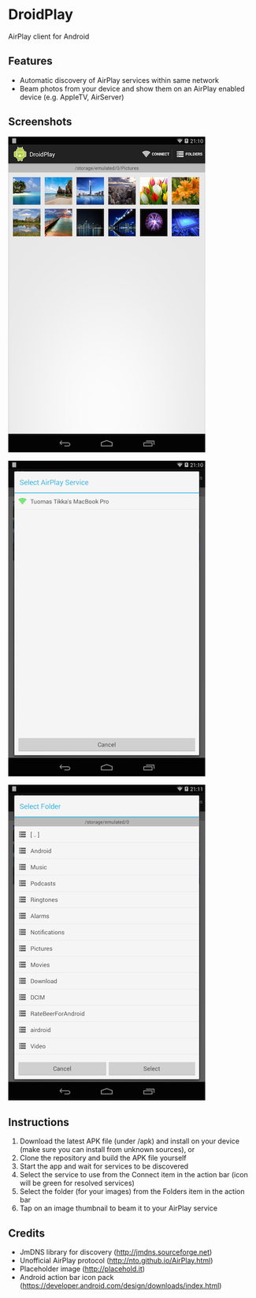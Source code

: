 DroidPlay
=========

AirPlay client for Android

Features
--------

- Automatic discovery of AirPlay services within same network
- Beam photos from your device and show them on an AirPlay enabled device (e.g. AppleTV, AirServer)

Screenshots
-----------

![ScreenShot](/screenshots/ss-1.png)

![ScreenShot](/screenshots/ss-2.png)

![ScreenShot](/screenshots/ss-3.png)

Instructions
------------

1. Download the latest APK file (under /apk) and install on your device (make sure you can install from unknown sources), or
2. Clone the repository and build the APK file yourself
3. Start the app and wait for services to be discovered
4. Select the service to use from the Connect item in the action bar (icon will be green for resolved services)
5. Select the folder (for your images) from the Folders item in the action bar
6. Tap on an image thumbnail to beam it to your AirPlay service

Credits
-------

- JmDNS library for discovery (http://jmdns.sourceforge.net)
- Unofficial AirPlay protocol (http://nto.github.io/AirPlay.html)
- Placeholder image (http://placehold.it)
- Android action bar icon pack (https://developer.android.com/design/downloads/index.html)